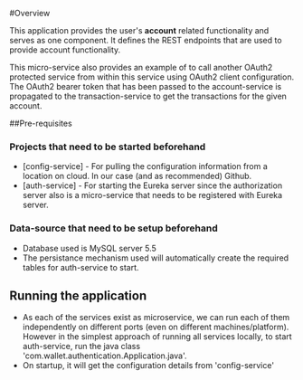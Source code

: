 #Overview

This application provides the user's **account** related functionality and serves as one component. It defines the REST endpoints that are used to provide account functionality.

This micro-service also provides an example of to call another OAuth2 protected service from within this service using OAuth2 client configuration. The OAuth2 bearer token that has been passed to the account-service is propagated to the transaction-service to get the transactions for the given account.


##Pre-requisites

### Projects that need to be started beforehand
* [config-service] - For pulling the configuration information from a location on cloud. In our case (and as recommended) Github.
* [auth-service] - For starting the Eureka server since the authorization server also is a micro-service that needs to be registered with Eureka server.  
  
### Data-source that need to be setup beforehand
* Database used is MySQL server 5.5
* The persistance mechanism used will automatically create the required tables for auth-service to start.

## Running the application
* As each of the services exist as microservice, we can run each of them independently on different ports (even on different 
  machines/platform). However in the simplest approach of running all services locally, to start auth-service, run the java class 'com.wallet.authentication.Application.java'. 
* On startup, it will get the configuration details from 'config-service'  

